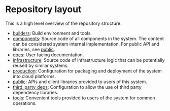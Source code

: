 # Repository layout

This is a high level overview of the repository structure.

-   [builders](/builders/): Build environment and tools.
-   [components](/components/): Source code of all components in the system. The content can be
    considered system internal implementation. For public API and libraries, see [public](/public/).
-   [docs](/docs/): User facing documentation.
-   [infrastructure](/infrastructure/): Source code of infrastructure logic that can be potentially
    reused by similar systems.
-   [production](/production/): Configuration for packaging and deployment of the system into cloud
    platforms.
-   [public](/public/): APIs and client libraries provided to users of this system.
-   [third_party_deps](/third_party_deps/): Configuration to allow the use of third party
    dependency libraries.
-   [tools](/tools/): Convenient tools provided to users of the system for common operations.
